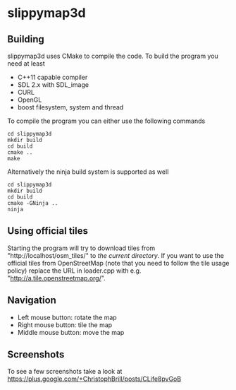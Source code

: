 slippymap3d
===========

Building
--------

slippymap3d uses CMake to compile the code. To build the program you need at
least

* C++11 capable compiler
* SDL 2.x with SDL_image
* CURL
* OpenGL
* boost filesystem, system and thread

To compile the program you can either use the following commands

```
cd slippymap3d
mkdir build
cd build
cmake ..
make
```

Alternatively the ninja build system is supported as well

```
cd slippymap3d
mkdir build
cd build
cmake -GNinja ..
ninja
```

Using official tiles
--------------------

Starting the program will try to download tiles from "http://localhost/osm_tiles/" to
*the current directory*. If you want to use the official tiles from OpenStreetMap (note
that you need to follow the tile usage policy) replace the URL in loader.cpp with e.g.
"http://a.tile.openstreetmap.org/".

Navigation
----------

* Left mouse button: rotate the map
* Right mouse button: tile the map
* Middle mouse button: move the map

Screenshots
-----------

To see a few screenshots take a look at https://plus.google.com/+ChristophBrill/posts/CLife8pvGoB

